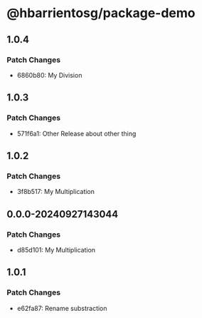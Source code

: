 # @hbarrientosg/package-demo

## 1.0.4

### Patch Changes

- 6860b80: My Division

## 1.0.3

### Patch Changes

- 571f6a1: Other Release about other thing

## 1.0.2

### Patch Changes

- 3f8b517: My Multiplication

## 0.0.0-20240927143044

### Patch Changes

- d85d101: My Multiplication

## 1.0.1

### Patch Changes

- e62fa87: Rename substraction

